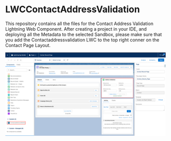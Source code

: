 # LWCContactAddressValidation

This repository contains all the files for the Contact Address Validation Lightning Web Component. 
After creating a project in your IDE, and deploying all the Metadata to the selected Sandbox, please make sure that you 
add the Contactaddressvalidation LWC to the top right conner on the Contact Page Layout.

![alt text](https://github.com/Viasur72/LWCContactAddressValidation/blob/master/ScreenShot.png?raw=true)
